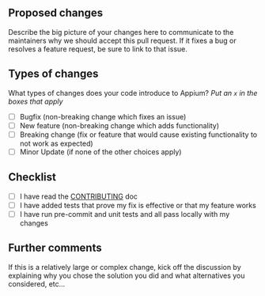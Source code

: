## Proposed changes

Describe the big picture of your changes here to communicate to the maintainers why we should accept this pull request. If it fixes a bug or resolves a feature request, be sure to link to that issue.

## Types of changes

What types of changes does your code introduce to Appium?
_Put an `x` in the boxes that apply_

- [ ] Bugfix (non-breaking change which fixes an issue)
- [ ] New feature (non-breaking change which adds functionality)
- [ ] Breaking change (fix or feature that would cause existing functionality to not work as expected)
- [ ] Minor Update (if none of the other choices apply)

## Checklist

- [ ] I have read the [CONTRIBUTING](https://github.com/mangiucugna/json_repair/blob/master/CONTRIBUTING.md) doc
- [ ] I have added tests that prove my fix is effective or that my feature works
- [ ] I have run pre-commit and unit tests and all pass locally with my changes

## Further comments

If this is a relatively large or complex change, kick off the discussion by explaining why you chose the solution you did and what alternatives you considered, etc...
